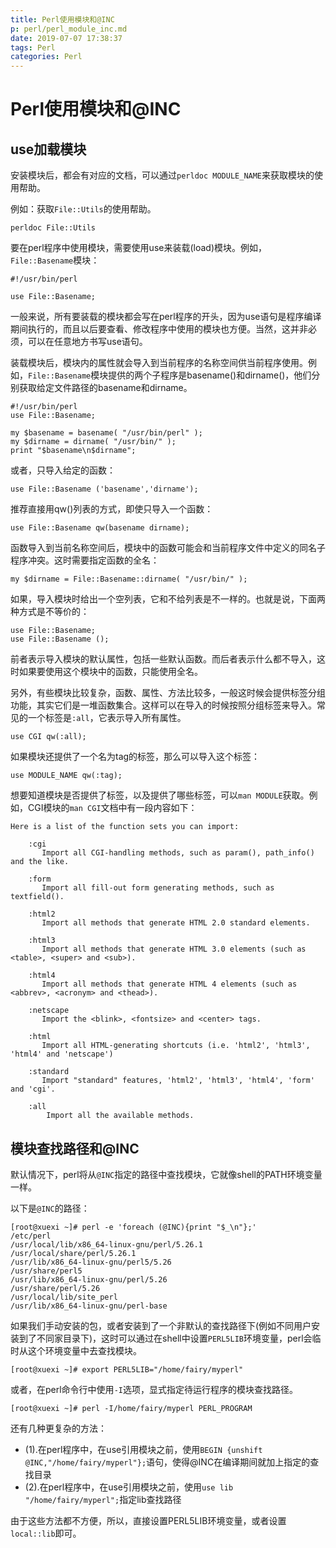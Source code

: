 ```yaml
---
title: Perl使用模块和@INC
p: perl/perl_module_inc.md
date: 2019-07-07 17:38:37
tags: Perl
categories: Perl
---
```


# Perl使用模块和@INC

## use加载模块

安装模块后，都会有对应的文档，可以通过`perldoc MODULE_NAME`来获取模块的使用帮助。

例如：获取`File::Utils`的使用帮助。
```
perldoc File::Utils
```

要在perl程序中使用模块，需要使用use来装载(load)模块。例如，`File::Basename`模块：
```
#!/usr/bin/perl

use File::Basename;
```
一般来说，所有要装载的模块都会写在perl程序的开头，因为use语句是程序编译期间执行的，而且以后要查看、修改程序中使用的模块也方便。当然，这并非必须，可以在任意地方书写use语句。

装载模块后，模块内的属性就会导入到当前程序的名称空间供当前程序使用。例如，`File::Basename`模块提供的两个子程序是basename()和dirname()，他们分别获取给定文件路径的basename和dirname。
```
#!/usr/bin/perl
use File::Basename;

my $basename = basename( "/usr/bin/perl" );
my $dirname = dirname( "/usr/bin/" );
print "$basename\n$dirname";
```

或者，只导入给定的函数：
```
use File::Basename ('basename','dirname');
```
推荐直接用qw()列表的方式，即使只导入一个函数：
```
use File::Basename qw(basename dirname);
```

函数导入到当前名称空间后，模块中的函数可能会和当前程序文件中定义的同名子程序冲突。这时需要指定函数的全名：
```
my $dirname = File::Basename::dirname( "/usr/bin/" );
```

如果，导入模块时给出一个空列表，它和不给列表是不一样的。也就是说，下面两种方式是不等价的：
```
use File::Basename;
use File::Basename ();
```

前者表示导入模块的默认属性，包括一些默认函数。而后者表示什么都不导入，这时如果要使用这个模块中的函数，只能使用全名。

另外，有些模块比较复杂，函数、属性、方法比较多，一般这时候会提供标签分组功能，其实它们是一堆函数集合。这样可以在导入的时候按照分组标签来导入。常见的一个标签是`:all`，它表示导入所有属性。
```
use CGI qw(:all);
```

如果模块还提供了一个名为tag的标签，那么可以导入这个标签：
```
use MODULE_NAME qw(:tag);
```

想要知道模块是否提供了标签，以及提供了哪些标签，可以`man MODULE`获取。例如，CGI模块的`man CGI`文档中有一段内容如下：
```
Here is a list of the function sets you can import:

    :cgi
       Import all CGI-handling methods, such as param(), path_info() and the like.

    :form
       Import all fill-out form generating methods, such as textfield().

    :html2
       Import all methods that generate HTML 2.0 standard elements.

    :html3
       Import all methods that generate HTML 3.0 elements (such as <table>, <super> and <sub>).

    :html4
       Import all methods that generate HTML 4 elements (such as <abbrev>, <acronym> and <thead>).

    :netscape
       Import the <blink>, <fontsize> and <center> tags.

    :html
       Import all HTML-generating shortcuts (i.e. 'html2', 'html3', 'html4' and 'netscape')

    :standard
       Import "standard" features, 'html2', 'html3', 'html4', 'form' and 'cgi'.

    :all
        Import all the available methods.  
```


## 模块查找路径和@INC

默认情况下，perl将从`@INC`指定的路径中查找模块，它就像shell的PATH环境变量一样。

以下是`@INC`的路径：
```
[root@xuexi ~]# perl -e 'foreach (@INC){print "$_\n"};'
/etc/perl
/usr/local/lib/x86_64-linux-gnu/perl/5.26.1
/usr/local/share/perl/5.26.1
/usr/lib/x86_64-linux-gnu/perl5/5.26
/usr/share/perl5
/usr/lib/x86_64-linux-gnu/perl/5.26
/usr/share/perl/5.26
/usr/local/lib/site_perl
/usr/lib/x86_64-linux-gnu/perl-base
```

如果我们手动安装的包，或者安装到了一个非默认的查找路径下(例如不同用户安装到了不同家目录下)，这时可以通过在shell中设置`PERL5LIB`环境变量，perl会临时从这个环境变量中去查找模块。
```
[root@xuexi ~]# export PERL5LIB="/home/fairy/myperl"
```

或者，在perl命令行中使用`-I`选项，显式指定待运行程序的模块查找路径。
```
[root@xuexi ~]# perl -I/home/fairy/myperl PERL_PROGRAM
```

还有几种更复杂的方法：  
- (1).在perl程序中，在use引用模块之前，使用`BEGIN {unshift @INC,"/home/fairy/myperl"};`语句，使得@INC在编译期间就加上指定的查找目录  
- (2).在perl程序中，在use引用模块之前，使用`use lib "/home/fairy/myperl";`指定lib查找路径  

由于这些方法都不方便，所以，直接设置PERL5LIB环境变量，或者设置`local::lib`即可。
